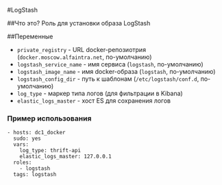 #LogStash

##Что это?
Роль для установки образа LogStash

##Переменные

* `private_registry` - URL docker-репозиотрия (`docker.moscow.alfaintra.net`, по-умолчанию)            
* `logstash_service_name` - имя сервиса (`logstash`, по-умолчанию)                               
* `logstash_image_name` - имя docker-образа (`logstash`, по-умолчанию)    
* `logstash_config_dir` - путь к шаблонам (`/etc/logstash/conf.d`, по-умолчанию)
* `log_type` - маркер типа логов (для фильтрации в Kibana)
* `elastic_logs_master` - хост ES для сохранения логов

### Пример использования

```
- hosts: dc1_docker
  sudo: yes
  vars:
    log_type: thrift-api
    elastic_logs_master: 127.0.0.1
  roles:
    - logstash
  tags: logstash
```